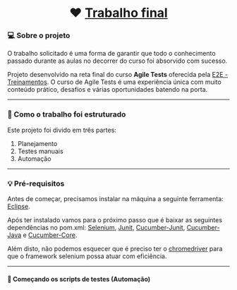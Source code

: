 
<h1 align="center">
    ❤️ <a href="#"> Trabalho final </a>
</h1>


### 💻 Sobre o projeto

 O trabalho solicitado é uma forma de garantir que todo o conhecimento passado durante as aulas no decorrer do curso foi absorvido com sucesso.

Projeto desenvolvido na reta final do curso **Agile Tests** oferecida pela [E2E - Treinamentos](https://www.e2etreinamentos.com.br/).
O curso de Agile Tests é uma experiência única com muito conteúdo prático, desafios e várias oportunidades batendo na porta.

---

### 🚀 Como o trabalho foi estruturado

Este projeto foi divido em três partes:
1. Planejamento 
2. Testes manuais 
3. Automação

---

### 💡 Pré-requisitos

Antes de começar, precisamos instalar na máquina a seguinte ferramenta:
[Eclipse](https://www.eclipse.org/downloads/).

Após ter instalado vamos para o próximo passo que é baixar as seguintes dependências no pom.xml:
[Selenium](https://mvnrepository.com/artifact/org.seleniumhq.selenium/selenium-java), [Junit](https://mvnrepository.com/artifact/junit/junit), 
[Cucumber-Junit](https://mvnrepository.com/artifact/info.cukes/cucumber-junit), [Cucumber-Java](https://mvnrepository.com/artifact/info.cukes/cucumber-java) e
[Cucumber-Core](https://mvnrepository.com/artifact/info.cukes/cucumber-core).

Além disto, não podemos esquecer que é preciso ter o [chromedriver](https://chromedriver.chromium.org/downloads) para que 
o framework selenium possa atuar com eficiência.

---

#### 🎲 Começando os scripts de testes (Automação)


